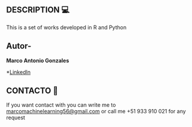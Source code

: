 ## DESCRIPTION 💻
This is a set of works developed in R and Python
## Autor-
**Marco Antonio Gonzales**

*[LinkedIn](https://www.linkedin.com/in/marcogonzaleseconomics/)

## CONTACTO 📱
If you want contact with you can write me to marcomachinelearning56@gmail.com or call me +51 933 910 021 for any request
